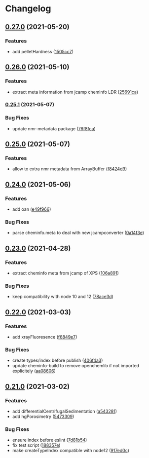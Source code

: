 # Changelog

## [0.27.0](https://www.github.com/cheminfo/eln-plugin/compare/v0.26.0...v0.27.0) (2021-05-20)


### Features

* add pelletHardness ([1505cc7](https://www.github.com/cheminfo/eln-plugin/commit/1505cc783d47827ca4473d8af58bae3a5cad87d5))

## [0.26.0](https://www.github.com/cheminfo/eln-plugin/compare/v0.25.1...v0.26.0) (2021-05-10)


### Features

* extract meta information from jcamp cheminfo LDR ([25691ca](https://www.github.com/cheminfo/eln-plugin/commit/25691ca65915db773f28d69900622f2338bc4c5d))

### [0.25.1](https://www.github.com/cheminfo/eln-plugin/compare/v0.25.0...v0.25.1) (2021-05-07)


### Bug Fixes

* update nmr-metadata package ([76f8fca](https://www.github.com/cheminfo/eln-plugin/commit/76f8fcae0c4114fff71be7feadfd54d0e4646451))

## [0.25.0](https://www.github.com/cheminfo/eln-plugin/compare/v0.24.0...v0.25.0) (2021-05-07)


### Features

* allow to extra nmr metadata from ArrayBuffer ([f8424d9](https://www.github.com/cheminfo/eln-plugin/commit/f8424d94c42a35893a7267c02b5fa36d7f1f267f))

## [0.24.0](https://www.github.com/cheminfo/eln-plugin/compare/v0.23.0...v0.24.0) (2021-05-06)


### Features

* add oan ([e49f966](https://www.github.com/cheminfo/eln-plugin/commit/e49f96612c61800145d9bfb88a29c4f2e7c1b933))


### Bug Fixes

* parse cheminfo.meta to deal with new jcampconverter ([0a14f3e](https://www.github.com/cheminfo/eln-plugin/commit/0a14f3e3b7639d3b12cbd27a24b0ae44e21df957))

## [0.23.0](https://www.github.com/cheminfo/eln-plugin/compare/v0.22.0...v0.23.0) (2021-04-28)


### Features

* extract cheminfo meta from jcamp of XPS ([106a891](https://www.github.com/cheminfo/eln-plugin/commit/106a89187829ce9a850c6166db984eb3fbd02ffd))


### Bug Fixes

* keep compatibility with node 10 and 12 ([78ace3d](https://www.github.com/cheminfo/eln-plugin/commit/78ace3d9df43a4c312ebf2500012e69460ab1529))

## [0.22.0](https://www.github.com/cheminfo/eln-plugin/compare/v0.21.0...v0.22.0) (2021-03-03)


### Features

* add xrayFluoresence ([f6849e7](https://www.github.com/cheminfo/eln-plugin/commit/f6849e727295f654f21efa8ea4a49db2e085a11d))


### Bug Fixes

* create types/index before publish ([406f4a3](https://www.github.com/cheminfo/eln-plugin/commit/406f4a3aa0dc3b68b9a8104cd1de16b240fb6fbf))
* update cheminfo-build to remove openchemlib if not imported explicitely ([aa08606](https://www.github.com/cheminfo/eln-plugin/commit/aa086069fd19d84822ce3b81292383bd2f7631bd))

## [0.21.0](https://www.github.com/cheminfo/eln-plugin/compare/v0.20.0...v0.21.0) (2021-03-02)


### Features

* add differentialCentrifugalSedimentation ([a543281](https://www.github.com/cheminfo/eln-plugin/commit/a543281d27a755296b5c2b533c6b5d7cdf3168a7))
* add hgPorosimetry ([5473309](https://www.github.com/cheminfo/eln-plugin/commit/54733094230dea81e80a702de4eeef7b1baba1ec))


### Bug Fixes

* ensure index before eslint ([7d81b54](https://www.github.com/cheminfo/eln-plugin/commit/7d81b54932eaf6eeafd73831ca851cc21ab85abc))
* fix test script ([188357e](https://www.github.com/cheminfo/eln-plugin/commit/188357ef25576d8a00396112da2ac5dfff4c6bca))
* make createTypeIndex compatible with node12 ([917ed0c](https://www.github.com/cheminfo/eln-plugin/commit/917ed0c73497de2d4b776020efe1b5ec343d1b05))
